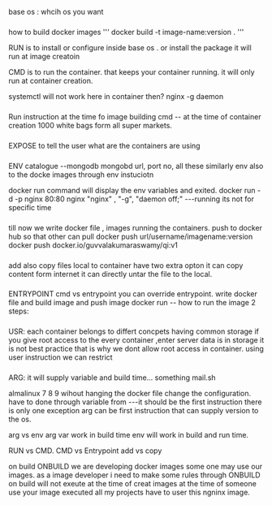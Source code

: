base os : whcih os you want

###

how to build docker images
'''
docker build -t image-name:version .
'''

RUN is to install or configure inside base os .
or install the package
it will run at image creatoin

CMD is to run the container.
that keeps your container running.
it will only run at container creation.

systemctl will not work here in container
then?
nginx -g daemon

###

Run instruction at the time fo image building
cmd -- at the time of container creation
1000 white bags form all super markets.

###

EXPOSE
to tell the user what are the containers are using

###

ENV
catalogue --mongodb
mongobd url, port no, all these
similarly env also to the docke images through env instuciotn

docker run <container id > command
will display the env variables and exited.
docker run -d -p nginx 80:80 nginx
"nginx" , "-g", "daemon off;" ---running
its not for specific time

###

till now we write docker file , images running the containers.
push to docker hub so that other can pull
docker push url/username/imagename:version
docker push docker.io/guvvalakumaraswamy/qi:v1

###

add also copy files local to container
have two extra opton
it can copy content form internet
it can directly untar the file to the local.

###

ENTRYPOINT
cmd vs entrypoint
you can override entrypoint.
write docker file and build image and push image
docker run -- how to run the image
2 steps:

###

USR:
each container belongs to differt concpets having common storage
if you give root access to the every container ,enter server data is in storage
it is not best practice that is why we dont allow root access in container.
using user instruction we can restrict

###

ARG:
it will supply variable and build time...
something
mail.sh <to-eamo><subject-line>

almalinux
7 8 9
wihout hanging the docker file change the configuration.
have to done through variable
from ---it should be the first instruction
there is only one exception arg can be first instruction
that can supply version to the os.

arg vs env
arg var work in build time
env will work in build and run time.

RUN vs CMD.
CMD vs Entrypoint
add vs copy

on build
ONBUILD
we are developing docker images some one may use our images.
as a image developer i need to make some rules
through ONBUILD
on build will not exeute at the time of creat images
at the time of someone use your image executed
all my projects have to user this ngninx image.
